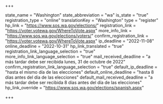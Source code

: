+++

state_name = "Washington"
state_abbreviation = "wa"
is_state = "true"
registration_type = "online"
translationKey = "Washington"
type = "register"
hp_link = "https://www.sos.wa.gov/elections/"
registration_link = "https://voter.votewa.gov/WhereToVote.aspx"
more_info_link = "https://www.sos.wa.gov/elections/voters/"
confirm_registration_link = "https://voter.votewa.gov/WhereToVote.aspx"
ip_deadline = "2022-11-08"
online_deadline = "2022-10-31"
hp_link_translated = "true"
registration_link_language_selection = "true"
more_info_link_language_selection = "true"
mail_received_deadline = "a más tardar debe ser recibida lunes, 31 de octubre de 2022"
confirm_registration_link_language_selection = "true"
default_ip_deadline = "hasta el mismo día de las elecciones"
default_online_deadline = "hasta 8 días antes del día de las elecciones"
default_mail_received_deadline = "a más tardar debe ser recibida 8 días antes del día de las elecciones"
hp_link_override = "https://www.sos.wa.gov/elections/spanish.aspx"

+++